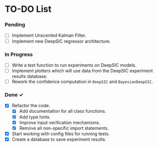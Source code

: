 # TO-DO List

### Pending

- [ ] Implement Unscented Kalman Filter.
- [ ] Implement new DeepSIC regressor architecture.

### In Progress

- [ ] Write a test function to run experiments on DeepSIC models.
- [ ] Implement plotters which will use data from the DeepSIC experiment results database.
- [ ] Rework the confidence computation in `DeepSIC` and `BayesianDeepSIC`.

### Done ✓

- [x] Refactor the code.
    - [x] Add documentation for all class functions.
    - [x] Add type hints.
    - [x] Improve input verification mechanisms.
    - [x] Remove all non-specific import statements.
- [x] Start working with config files for running tests.
- [x] Create a database to save experiment results.
